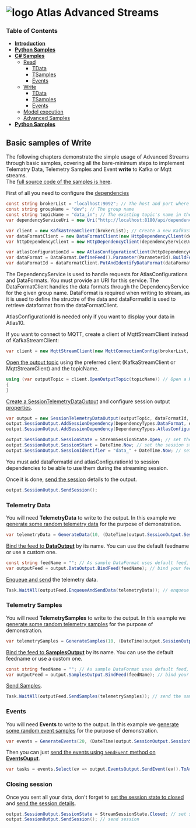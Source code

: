 # ![logo](/Media/branding.png) Atlas Advanced Streams

### Table of Contents
<!--ts-->
- [**Introduction**](../README.md)<br>
- [**Python Samples**](../python/README.md)<br>
- [**C# Samples**](README.md)<br>
  - [Read](read.md#basic-samples-of-read)
    - [TData](read.md#telemetry-data)
    - [TSamples](read.md#telemetry-samples)
    - [Events](read.md#events)
  - [Write](write.md#basic-samples-of-write)
    - [TData](write.md#telemetry-data)
    - [TSamples](write.md#telemetry-samples)
    - [Events](write.md#events)
  - [Model execution](model.md#model-sample)
  - [Advanced Samples](advanced.md#advanced-samples)
- [**Python Samples**](../python/README.md)<br>
<!--te-->

## Basic samples of **Write**
The following chapters demonstrate the simple usage of Advanced Streams through basic samples, covering all the bare-minimum steps to implement Telematry Data, Telemetry Samples and Event **write** to Kafka or Mqtt streams.\
The [full source code of the samples is here](./src).

First of all you need to configure the [dependencies](./src/MAT.OCS.Streaming.Samples/Samples/Basic/TData.cs#L102-L113)
```cs
const string brokerList = "localhost:9092"; // The host and port where the Kafka broker is running
const string groupName = "dev"; // The group name
const string topicName = "data_in"; // The existing topic's name in the Kafka broker. The *_annonce topic name must exist too. In this case the data_in_announce
var dependencyServiceUri = new Uri("http://localhost:8180/api/dependencies/"); // The URI where the dependency services are running

var client = new KafkaStreamClient(brokerList); // Create a new KafkaStreamClient for connecting to Kafka broker
var dataFormatClient = new DataFormatClient(new HttpDependencyClient(dependencyServiceUri, groupName)); // Create a new DataFormatClient
var httpDependencyClient = new HttpDependencyClient(dependencyServiceUri, groupName); // DependencyClient stores the Data format, Atlas Configuration

var atlasConfigurationId = new AtlasConfigurationClient(httpDependencyClient).PutAndIdentifyAtlasConfiguration(AtlasConfiguration); // Uniq ID created for the AtlasConfiguration
var dataFormat = DataFormat.DefineFeed().Parameter(ParameterId).BuildFormat(); // Create a dataformat based on the parameters, using the parameter id
var dataFormatId = dataFormatClient.PutAndIdentifyDataFormat(dataFormat); // Uniq ID created for the Data Format
```

The DependencyService is used to handle requests for AtlasConfigurations and DataFormats. You must provide an URI for this service. 
The DataFormatClient handles the data formats through the DependencyService for the given group name.
DataFormat is required when writing to stream, as it is used to define the structre of the data and dataFormatId is used to retrieve dataformat from the dataFormatClient.

AtlasConfigurationId is needed only if you want to display your data in Atlas10.

If you want to connect to MQTT, create a client of MqttStreamClient instead of KafkaStreamClient:
```cs
var client = new MqttStreamClient(new MqttConnectionConfig(brokerList, "userName", "password"));
```

[Open the output topic](./src/MAT.OCS.Streaming.Samples/Samples/Basic/TData.cs#L115) using the preferred client (KafkaStreamClient or MqttStreamClient) and the topicName.
```cs
using (var outputTopic = client.OpenOutputTopic(topicName)) // Open a KafkaOutputTopic
{
}
```

[Create a SessionTelemetryDataOutput](./src/MAT.OCS.Streaming.Samples/Samples/Basic/TData.cs#L118) and configure session output [properties](./src/MAT.OCS.Streaming.Samples/Samples/Basic/TData.cs#L118-L125).
```cs
var output = new SessionTelemetryDataOutput(outputTopic, dataFormatId, dataFormatClient);
output.SessionOutput.AddSessionDependency(DependencyTypes.DataFormat, dataFormatId); // Add session dependencies to the output
output.SessionOutput.AddSessionDependency(DependencyTypes.AtlasConfiguration, atlasConfigurationId);

output.SessionOutput.SessionState = StreamSessionState.Open; // set the sessions state to open
output.SessionOutput.SessionStart = DateTime.Now; // set the session start to current time
output.SessionOutput.SessionIdentifier = "data_" + DateTime.Now; // set a custom session identifier
```

You must add dataFormatId and atlasConfigurationId to session dependencies to be able to use them during the streaming session.

Once it is done, [send the session](./src/MAT.OCS.Streaming.Samples/Samples/Basic/TData.cs#L126) details to the output.
```cs
output.SessionOutput.SendSession();
```


### Telemetry Data
You will need **TelemetryData** to write to the output. In this example we [generate some random telemetry data](./src/MAT.OCS.Streaming.Samples/Samples/Basic/TData.cs#L128) for the purpose of demonstration.
```cs
var telemetryData = GenerateData(10, (DateTime)output.SessionOutput.SessionStart); // Generate some telemetry data
```

[Bind the feed to **DataOutput**](./src/MAT.OCS.Streaming.Samples/Samples/Basic/TData.cs#L130-L131) by its name. You can use the default feedname or use a custom one.
```cs
const string feedName = ""; // As sample DataFormat uses default feed, we will leave this empty.
var outputFeed = output.DataOutput.BindFeed(feedName); // bind your feed by its name to the Data Output
```

[Enqueue and send](./src/MAT.OCS.Streaming.Samples/Samples/Basic/TData.cs#L133) the telemetry data.
```cs
Task.WaitAll(outputFeed.EnqueueAndSendData(telemetryData)); // enqueue and send the data to the output through the outputFeed
```

### Telemetry Samples
You will need **TelemetrySamples** to write to the output. In this example we [generate some random telemetry samples](./src/MAT.OCS.Streaming.Samples/Samples/Basic/TSamples.cs#L125) for the purpose of demonstration.
```cs
var telemetrySamples = GenerateSamples(10, (DateTime)output.SessionOutput.SessionStart); // Generate some telemetry samples
```

[Bind the feed to **SamplesOutput**](./src/MAT.OCS.Streaming.Samples/Samples/Basic/TSamples.cs#L127-L128) by its name. You can use the default feedname or use a custom one.
```cs
const string feedName = ""; // As sample DataFormat uses default feed, we will leave this empty.
var outputFeed = output.SamplesOutput.BindFeed(feedName); // bind your feed by its name to the SamplesOutput
```

[Send Samples](./src/MAT.OCS.Streaming.Samples/Samples/Basic/TSamples.cs#L130).
```cs
Task.WaitAll(outputFeed.SendSamples(telemetrySamples)); // send the samples to the output through the outputFeed
```

### Events
You will need **Events** to write to the output. In this example we [generate some random event samples](./src/MAT.OCS.Streaming.Samples/Samples/Basic/EventsWrite.cs#L67) for the purpose of demonstration.
```cs
var events = GenerateEvents(20, (DateTime)output.SessionOutput.SessionStart); // Generate some events data
```

Then you can just [send the events using `SendEvent` method on **EventsOuput**](./src/MAT.OCS.Streaming.Samples/Samples/Basic/EventsWrite.cs#L68).
```cs
var tasks = events.Select(ev => output.EventsOutput.SendEvent(ev)).ToArray(); // enqueue and send the events to the output through the EventsOutput
```

### Closing session

Once you sent all your data, don't forget to [set the session state to closed](./src/MAT.OCS.Streaming.Samples/Samples/Basic/TData.cs#L135) and [send the session details](./src/MAT.OCS.Streaming.Samples/Samples/Basic/TData.cs#L136).
```cs
output.SessionOutput.SessionState = StreamSessionState.Closed; // set session state to closed. In case of any unintended session close, set state to Truncated
output.SessionOutput.SendSession(); // send session
```